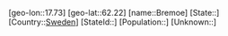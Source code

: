 ﻿---
location: [62.22,17.73]
type: City
tags:
- geo/City


SpocWebEntityId: 29335
isDeleted: false
confidential: public

---
[geo-lon::17.73]
[geo-lat::62.22]
[name::Bremoe]
[State::]
[Country::[Sweden](geo/Continent/Europe/Sweden.md)]
[StateId::]
[Population::]
[Unknown::]

